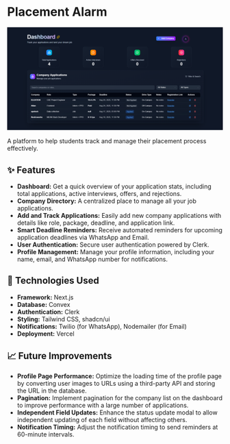 # Placement Alarm

![Placement Alarm Logo](/public/placement.png)

A platform to help students track and manage their placement process effectively.

## ✨ Features

* **Dashboard:** Get a quick overview of your application stats, including total applications, active interviews, offers, and rejections.
* **Company Directory:** A centralized place to manage all your job applications.
* **Add and Track Applications:** Easily add new company applications with details like role, package, deadline, and application link.
* **Smart Deadline Reminders:** Receive automated reminders for upcoming application deadlines via WhatsApp and Email.
* **User Authentication:** Secure user authentication powered by Clerk.
* **Profile Management:** Manage your profile information, including your name, email, and WhatsApp number for notifications.

## 🚀 Technologies Used

* **Framework:** Next.js
* **Database:** Convex
* **Authentication:** Clerk
* **Styling:** Tailwind CSS, shadcn/ui
* **Notifications:** Twilio (for WhatsApp), Nodemailer (for Email)
* **Deployment:** Vercel

## 📈 Future Improvements

* **Profile Page Performance:** Optimize the loading time of the profile page by converting user images to URLs using a third-party API and storing the URL in the database.
* **Pagination:** Implement pagination for the company list on the dashboard to improve performance with a large number of applications.
* **Independent Field Updates:** Enhance the status update modal to allow independent updating of each field without affecting others.
* **Notification Timing:** Adjust the notification timing to send reminders at 60-minute intervals.


